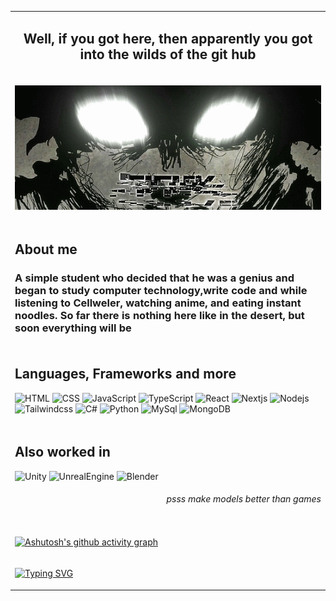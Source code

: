 <table>
 <tr>
  <td>
   <h2 align="center">Well, if you got here, then apparently you got into the wilds of the git hub</h2>
   <p></p>
  </tr>
 </td>
 
<tr>
 <td>
  <p align="center">
   <img src="assets/5IUl (1).gif" style="width: 1000px; "/>
  </p>
 </td>
</tr>

 <tr>
  <td>

   ## About me
   <h3>
      А simple student who decided that he was a genius and began to study computer technology,write code and while listening to Cellweler, watching anime, and  eating instant noodles. So far there is nothing here like in the desert, but soon everything will be 
      <p></p>
   </h3>

  </td>
</tr>

<tr> 
 <td>
   
   ## Languages, Frameworks and more
   ![HTML](https://img.shields.io/badge/-HTML-090909?style=for-the-badge&logo=html5&logoColor=white)
   ![CSS](https://img.shields.io/badge/-CSS-090909?style=for-the-badge&logo=css3&logoColor=white)
   ![JavaScript](https://img.shields.io/badge/-JavaScript-090909?style=for-the-badge&logo=JavaScript&logoColor=white)
   ![TypeScript](https://img.shields.io/badge/-TypeScript-090909?style=for-the-badge&logo=typescript&logoColor=white)
   ![React](https://img.shields.io/badge/-React-090909?style=for-the-badge&logo=react&logoColor=white)
   ![Nextjs](https://img.shields.io/badge/-Nextjs-090909?style=for-the-badge&logo=nextdotjs&logoColor=white)
   ![Nodejs](https://img.shields.io/badge/-Nodejs-090909?style=for-the-badge&logo=nodedotjs&logoColor=white)
   ![Tailwindcss](https://img.shields.io/badge/-Tailwind-090909?style=for-the-badge&logo=tailwindcss&logoColor=white)
   ![C#](https://img.shields.io/badge/-C%23-090909?style=for-the-badge&logo=csharp)
   ![Python](https://img.shields.io/badge/-Python-090909?style=for-the-badge&logo=python&logoColor=white)
   ![MySql](https://img.shields.io/badge/-MySql-090909?style=for-the-badge&logo=mysql&logoColor=white) 
   ![MongoDB](https://img.shields.io/badge/-MongoDB-090909?style=for-the-badge&logo=MongoDB&logoColor=white) 
 
 </td>
</tr>

<tr>
  <td>
   
   ## Also worked in
   ![Unity](https://img.shields.io/badge/-Unity-090909?style=for-the-badge&logo=unity&logoColor=white) 
   ![UnrealEngine](https://img.shields.io/badge/-UnrealEngine-090909?style=for-the-badge&logo=unrealengine&logoColor=white) 
   ![Blender](https://img.shields.io/badge/-Blender-090909?style=for-the-badge&logo=blender&logoColor=white) 

   <h6 align="right">psss make models better than games</h6>

  </td>
</tr>
<tr>
  <td>

[![Ashutosh's github activity graph](https://github-readme-activity-graph.vercel.app/graph?username=Glebunya1234&theme=github-compact)](https://github.com/ashutosh00710/github-readme-activity-graph)

<tr>
  <td>
   
[![Typing SVG](https://readme-typing-svg.herokuapp.com?font=Fira+Code&weight=250&pause=1000&color=F7F7F7&center=true&vCenter=true&width=1200&lines=Yes%2C+I+agree%2C+the+diagram+are+almost+empty%2C+but+I+was+just+too+lazy+to+post+everything+on+the+git+hub)](https://git.io/typing-svg)

  </td>
</tr>

  </td>
</tr>
</table>
